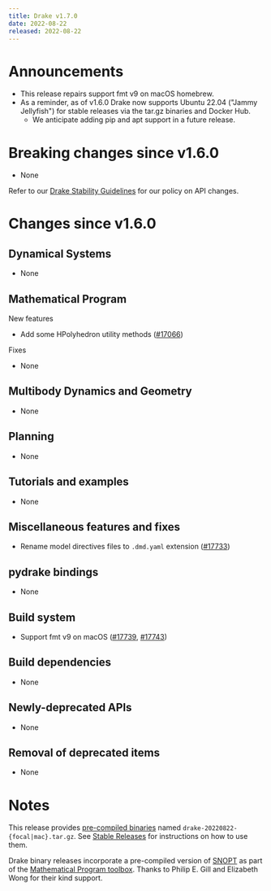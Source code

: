```yaml
---
title: Drake v1.7.0
date: 2022-08-22
released: 2022-08-22
---
```


# Announcements

* This release repairs support fmt v9 on macOS homebrew.
* As a reminder, as of v1.6.0 Drake now supports Ubuntu 22.04 ("Jammy
  Jellyfish") for stable releases via the tar.gz binaries and Docker Hub.
  * We anticipate adding pip and apt support in a future release.

# Breaking changes since v1.6.0

* None

Refer to our [Drake Stability Guidelines](/stable.html) for our policy
on API changes.

# Changes since v1.6.0

## Dynamical Systems

<!-- <relnotes for systems go here> -->

* None

## Mathematical Program

<!-- <relnotes for solvers go here> -->


New features

* Add some HPolyhedron utility methods ([#17066][_#17066])

Fixes

* None

## Multibody Dynamics and Geometry

<!-- <relnotes for geometry,multibody go here> -->

* None

## Planning

<!-- <relnotes for planning go here> -->

* None

## Tutorials and examples

<!-- <relnotes for examples,tutorials go here> -->

* None

## Miscellaneous features and fixes

<!-- <relnotes for common,math,lcm,lcmtypes,manipulation,perception,visualization go here> -->

* Rename model directives files to ``.dmd.yaml`` extension ([#17733][_#17733])

## pydrake bindings

<!-- <relnotes for bindings go here> -->

* None

## Build system

<!-- <relnotes for cmake,doc,setup,third_party,tools go here> -->

* Support fmt v9 on macOS ([#17739][_#17739], [#17743][_#17743])

## Build dependencies

<!-- Manually relocate any "Upgrade foo_external to latest" lines to here, -->
<!-- and then sort them alphabetically. -->

* None

## Newly-deprecated APIs

* None

## Removal of deprecated items

* None

# Notes


This release provides [pre-compiled binaries](https://github.com/RobotLocomotion/drake/releases/tag/v1.7.0) named
``drake-20220822-{focal|mac}.tar.gz``. See [Stable Releases](/from_binary.html#stable-releases) for instructions on how to use them.

Drake binary releases incorporate a pre-compiled version of [SNOPT](https://ccom.ucsd.edu/~optimizers/solvers/snopt/) as part of the
[Mathematical Program toolbox](https://drake.mit.edu/doxygen_cxx/group__solvers.html). Thanks to
Philip E. Gill and Elizabeth Wong for their kind support.

<!-- <begin issue links> -->
[_#17066]: https://github.com/RobotLocomotion/drake/pull/17066
[_#17733]: https://github.com/RobotLocomotion/drake/pull/17733
[_#17739]: https://github.com/RobotLocomotion/drake/pull/17739
[_#17743]: https://github.com/RobotLocomotion/drake/pull/17743
<!-- <end issue links> -->

<!--
  Current oldest_commit 4df89d6516b35aeb7804e38ba74039b1f162c420 (exclusive).
  Current newest_commit 7abea0556ede980a5077fe1a8cfbae59b57c7c27 (inclusive).
-->
